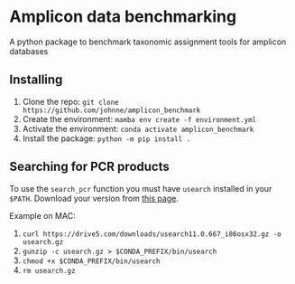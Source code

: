 # Amplicon data benchmarking

A python package to benchmark taxonomic assignment tools for amplicon databases

## Installing

1. Clone the repo: `git clone https://github.com/johnne/amplicon_benchmark`
2. Create the environment: `mamba env create -f environment.yml`
3. Activate the environment: `conda activate amplicon_benchmark`
4. Install the package: `python -m pip install .`

## Searching for PCR products

To use the `search_pcr` function you must have `usearch` installed in your `$PATH`.
Download your version from [this page](https://drive5.com/usearch/download.html).

Example on MAC:
1. `curl https://drive5.com/downloads/usearch11.0.667_i86osx32.gz -o usearch.gz`
2. `gunzip -c usearch.gz > $CONDA_PREFIX/bin/usearch`
3. `chmod +x $CONDA_PREFIX/bin/usearch`
4. `rm usearch.gz`